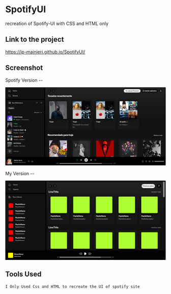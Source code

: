 # SpotifyUI

 recreation of Spotify-UI with CSS and HTML only

## Link to the project

https://jp-mainieri.github.io/SpotifyUI/

## Screenshot

Spotify Version --

![Spotify Screenshot](Project/Spotify-screenshot.png)

My Version --

![Project-Screenshot](Project/Screenshot.png)

## Tools Used 

    I Only Used Css and HTML to recreate the UI of spotify site

